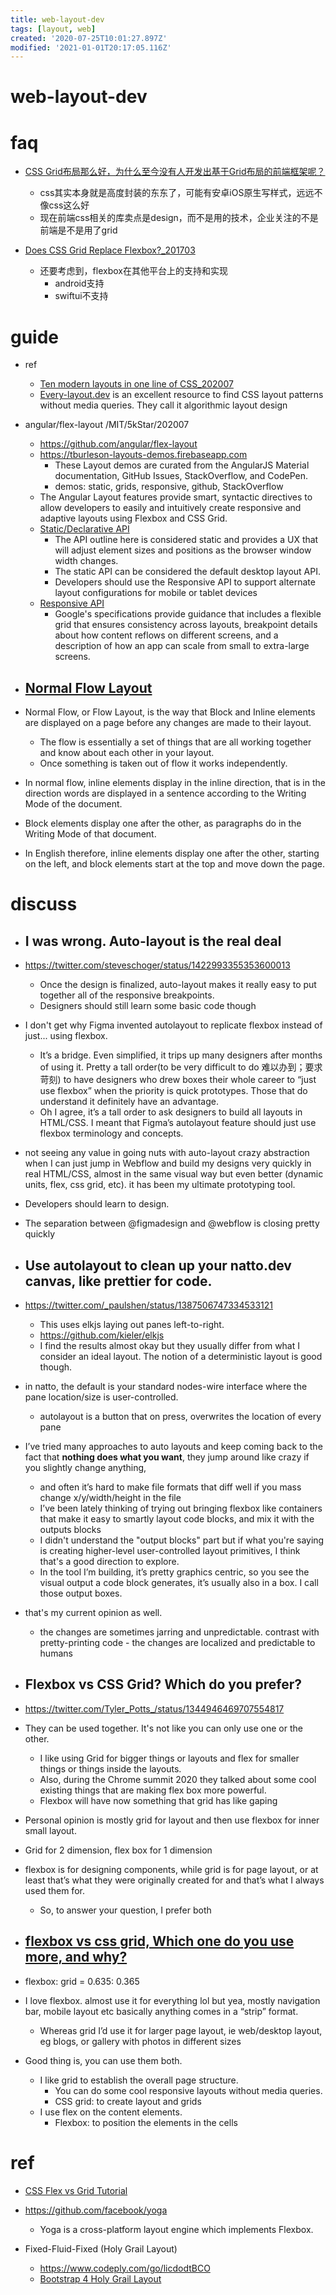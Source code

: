```yaml
---
title: web-layout-dev
tags: [layout, web]
created: '2020-07-25T10:01:27.897Z'
modified: '2021-01-01T20:17:05.116Z'
---
```


# web-layout-dev

# faq

- [CSS Grid布局那么好，为什么至今没有人开发出基于Grid布局的前端框架呢？](https://www.zhihu.com/question/397861009/answers/updated)
  - css其实本身就是高度封装的东东了，可能有安卓iOS原生写样式，远远不像css这么好
  - 现在前端css相关的库卖点是design，而不是用的技术，企业关注的不是前端是不是用了grid

- [Does CSS Grid Replace Flexbox?_201703](https://css-tricks.com/css-grid-replace-flexbox/)
  - 还要考虑到，flexbox在其他平台上的支持和实现
    - android支持
    - swiftui不支持
# guide
- ref
  - [Ten modern layouts in one line of CSS_202007](https://web.dev/one-line-layouts/)
  - [Every-layout.dev](https://every-layout.dev/) is an excellent resource to find CSS layout patterns without media queries. They call it algorithmic layout design

- angular/flex-layout /MIT/5kStar/202007
  - https://github.com/angular/flex-layout
  - https://tburleson-layouts-demos.firebaseapp.com
    - These Layout demos are curated from the AngularJS Material documentation, GitHub Issues, StackOverflow, and CodePen.
    - demos: static, grids, responsive, github, StackOverflow
  - The Angular Layout features provide smart, syntactic directives to allow developers to easily and intuitively create responsive and adaptive layouts using Flexbox and CSS Grid.
  - [Static/Declarative API](https://github.com/angular/flex-layout/wiki/Declarative-API-Overview)
    - The API outline here is considered static and provides a UX that will adjust element sizes and positions as the browser window width changes.
    - The static API can be considered the default desktop layout API.
    - Developers should use the Responsive API to support alternate layout configurations for mobile or tablet devices
  - [Responsive API](https://github.com/angular/flex-layout/wiki/Responsive-API)
    - Google's specifications provide guidance that includes a flexible grid that ensures consistency across layouts, breakpoint details about how content reflows on different screens, and a description of how an app can scale from small to extra-large screens.

- ## [Normal Flow Layout](https://developer.mozilla.org/en-US/docs/Web/CSS/CSS_Flow_Layout)
- Normal Flow, or Flow Layout, is the way that Block and Inline elements are displayed on a page before any changes are made to their layout. 
  - The flow is essentially a set of things that are all working together and know about each other in your layout. 
  - Once something is taken out of flow it works independently.
- In normal flow, inline elements display in the inline direction, that is in the direction words are displayed in a sentence according to the Writing Mode of the document. 
- Block elements display one after the other, as paragraphs do in the Writing Mode of that document. 
- In English therefore, inline elements display one after the other, starting on the left, and block elements start at the top and move down the page.
# discuss

 

- ## I was wrong. Auto-layout is the real deal 
- https://twitter.com/steveschoger/status/1422993355353600013
  - Once the design is finalized, auto-layout makes it really easy to put together all of the responsive breakpoints.
  - Designers should still learn some basic code though
- I don't get why Figma invented autolayout to replicate flexbox instead of just... using flexbox.
  - It’s a bridge. Even simplified, it trips up many designers after months of using it. Pretty a tall order(to be very difficult to do 难以办到；要求苛刻) to have designers who drew boxes their whole career to “just use flexbox” when the priority is quick prototypes. Those that do understand it definitely have an advantage.
  - Oh I agree, it’s a tall order to ask designers to build all layouts in HTML/CSS. I meant that Figma’s autolayout feature should just use flexbox terminology and concepts.
- not seeing any value in going nuts with auto-layout crazy abstraction when I can just jump in Webflow and build my designs very quickly in real HTML/CSS, almost in the same visual way but even better (dynamic units, flex, css grid, etc). it has been my ultimate prototyping tool.
- Developers should learn to design.
- The separation between @figmadesign and @webflow is closing pretty quickly

- ## Use autolayout to clean up your natto.dev canvas, like prettier for code. 
- https://twitter.com/_paulshen/status/1387506747334533121
  - This uses elkjs laying out panes left-to-right.
  - https://github.com/kieler/elkjs
  - I find the results almost okay but they usually differ from what I consider an ideal layout. The notion of a deterministic layout is good though.
- in natto, the default is your standard nodes-wire interface where the pane location/size is user-controlled. 
  - autolayout is a button that on press, overwrites the location of every pane
- I’ve tried many approaches to auto layouts and keep coming back to the fact that **nothing does what you want**, they jump around like crazy if you slightly change anything, 
  - and often it’s hard to make file formats that diff well if you mass change x/y/width/height in the file
  - I’ve been lately thinking of trying out bringing flexbox like containers that make it easy to smartly layout code blocks, and mix it with the outputs blocks
  - I didn't understand the "output blocks" part but if what you're saying is creating higher-level user-controlled layout primitives, I think that's a good direction to explore.
  - In the tool I’m building, it’s pretty graphics centric, so you see the visual output a code block generates, it’s usually also in a box. I call those output boxes. 
- that's my current opinion as well. 
  - the changes are sometimes jarring and unpredictable. contrast with pretty-printing code - the changes are localized and predictable to humans

- ## Flexbox vs CSS Grid? Which do you prefer?
- https://twitter.com/Tyler_Potts_/status/1344946469707554817
- They can be used together. It's not like you can only use one or the other. 
  - I like using Grid for bigger things or layouts and flex for smaller things or things inside the layouts.
  - Also, during the Chrome summit 2020 they talked about some cool existing things that are making flex box more powerful. 
  - Flexbox will have now something that grid has like gaping
- Personal opinion is mostly grid for layout and then use flexbox for inner small layout.
- Grid for 2 dimension, flex box for 1 dimension
- flexbox is for designing components, while grid is for page layout, or at least that’s what they were originally created for and that’s what I always used them for. 
  - So, to answer your question, I prefer both

- ## [flexbox vs css grid, Which one do you use more, and why?](https://twitter.com/eelisabethhv/status/1289594963152367616)
- flexbox: grid = 0.635: 0.365
- I love flexbox. almost use it for everything lol but yea, mostly navigation bar, mobile layout etc basically anything comes in a “strip” format.
  - Whereas grid I’d use it for larger page layout, ie web/desktop layout, eg blogs, or gallery with photos in different sizes
- Good thing is, you can use them both. 
  - I like grid to establish the overall page structure. 
    - You can do some cool responsive layouts without media queries. 
    - CSS grid: to create layout and grids
  - I use flex on the content elements.
    - Flexbox: to position the elements in the cells
# ref
- [CSS Flex vs Grid Tutorial](https://t.co/NPuEsH0BwT?amp=1)
- https://github.com/facebook/yoga
  - Yoga is a cross-platform layout engine which implements Flexbox. 

- Fixed-Fluid-Fixed (Holy Grail Layout)
  - https://www.codeply.com/go/licdodtBCO
  - [Bootstrap 4 Holy Grail Layout](https://stackoverflow.com/questions/42617595)
